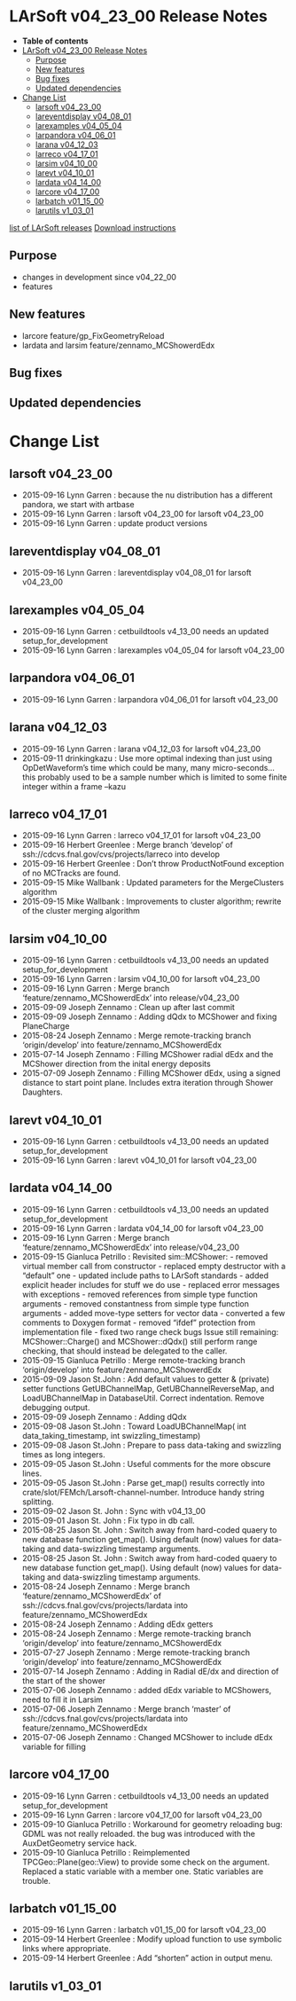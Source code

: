 LArSoft v04\_23\_00 Release Notes
======================================================================

-   **Table of contents**
-   [LArSoft v04\_23\_00 Release Notes](#LArSoft-v04_23_00-Release-Notes)
    -   [Purpose](#Purpose)
    -   [New features](#New-features)
    -   [Bug fixes](#Bug-fixes)
    -   [Updated dependencies](#Updated-dependencies)
-   [Change List](#Change-List)
    -   [larsoft v04\_23\_00](#larsoft-v04_23_00)
    -   [lareventdisplay v04\_08\_01](#lareventdisplay-v04_08_01)
    -   [larexamples v04\_05\_04](#larexamples-v04_05_04)
    -   [larpandora v04\_06\_01](#larpandora-v04_06_01)
    -   [larana v04\_12\_03](#larana-v04_12_03)
    -   [larreco v04\_17\_01](#larreco-v04_17_01)
    -   [larsim v04\_10\_00](#larsim-v04_10_00)
    -   [larevt v04\_10\_01](#larevt-v04_10_01)
    -   [lardata v04\_14\_00](#lardata-v04_14_00)
    -   [larcore v04\_17\_00](#larcore-v04_17_00)
    -   [larbatch v01\_15\_00](#larbatch-v01_15_00)
    -   [larutils v1\_03\_01](#larutils-v1_03_01)

[list of LArSoft releases](LArSoft_release_list)
[Download instructions](http://scisoft.fnal.gov/scisoft/bundles/larsoft/v04_23_00/larsoft-v04_23_00.html)

Purpose
--------------------

-   changes in development since v04\_22\_00
-   features

New features
------------------------------

-   larcore feature/gp\_FixGeometryReload
-   lardata and larsim feature/zennamo\_MCShowerdEdx

Bug fixes
------------------------

Updated dependencies
----------------------------------------------

Change List
============================

larsoft v04\_23\_00
------------------------------------------

-   2015-09-16 Lynn Garren : because the nu distribution has a different pandora, we start with artbase
-   2015-09-16 Lynn Garren : larsoft v04\_23\_00 for larsoft v04\_23\_00
-   2015-09-16 Lynn Garren : update product versions

lareventdisplay v04\_08\_01
----------------------------------------------------------

-   2015-09-16 Lynn Garren : lareventdisplay v04\_08\_01 for larsoft v04\_23\_00

larexamples v04\_05\_04
--------------------------------------------------

-   2015-09-16 Lynn Garren : cetbuildtools v4\_13\_00 needs an updated setup\_for\_development
-   2015-09-16 Lynn Garren : larexamples v04\_05\_04 for larsoft v04\_23\_00

larpandora v04\_06\_01
------------------------------------------------

-   2015-09-16 Lynn Garren : larpandora v04\_06\_01 for larsoft v04\_23\_00

larana v04\_12\_03
----------------------------------------

-   2015-09-16 Lynn Garren : larana v04\_12\_03 for larsoft v04\_23\_00
-   2015-09-11 drinkingkazu : Use more optimal indexing than just using OpDetWaveform’s time which could be many, many micro-seconds… this probably used to be a sample number which is limited to some finite integer within a frame –kazu

larreco v04\_17\_01
------------------------------------------

-   2015-09-16 Lynn Garren : larreco v04\_17\_01 for larsoft v04\_23\_00
-   2015-09-16 Herbert Greenlee : Merge branch ‘develop’ of ssh://cdcvs.fnal.gov/cvs/projects/larreco into develop
-   2015-09-16 Herbert Greenlee : Don’t throw ProductNotFound exception of no MCTracks are found.
-   2015-09-15 Mike Wallbank : Updated parameters for the MergeClusters algorithm
-   2015-09-15 Mike Wallbank : Improvements to cluster algorithm; rewrite of the cluster merging algorithm

larsim v04\_10\_00
----------------------------------------

-   2015-09-16 Lynn Garren : cetbuildtools v4\_13\_00 needs an updated setup\_for\_development
-   2015-09-16 Lynn Garren : larsim v04\_10\_00 for larsoft v04\_23\_00
-   2015-09-16 Lynn Garren : Merge branch ‘feature/zennamo\_MCShowerdEdx’ into release/v04\_23\_00
-   2015-09-09 Joseph Zennamo : Clean up after last commit
-   2015-09-09 Joseph Zennamo : Adding dQdx to MCShower and fixing PlaneCharge
-   2015-08-24 Joseph Zennamo : Merge remote-tracking branch ‘origin/develop’ into feature/zennamo\_MCShowerdEdx
-   2015-07-14 Joseph Zennamo : Filling MCShower radial dEdx and the MCShower direction from the inital energy deposits
-   2015-07-09 Joseph Zennamo : Filling MCShower dEdx, using a signed distance to start point plane. Includes extra iteration through Shower Daughters.

larevt v04\_10\_01
----------------------------------------

-   2015-09-16 Lynn Garren : cetbuildtools v4\_13\_00 needs an updated setup\_for\_development
-   2015-09-16 Lynn Garren : larevt v04\_10\_01 for larsoft v04\_23\_00

lardata v04\_14\_00
------------------------------------------

-   2015-09-16 Lynn Garren : cetbuildtools v4\_13\_00 needs an updated setup\_for\_development
-   2015-09-16 Lynn Garren : lardata v04\_14\_00 for larsoft v04\_23\_00
-   2015-09-16 Lynn Garren : Merge branch ‘feature/zennamo\_MCShowerdEdx’ into release/v04\_23\_00
-   2015-09-15 Gianluca Petrillo : Revisited sim::MCShower: - removed virtual member call from constructor - replaced empty destructor with a “default” one - updated include paths to LArSoft standards - added explicit header includes for stuff we do use - replaced error messages with exceptions - removed references from simple type function arguments - removed constantness from simple type function arguments - added move-type setters for vector data - converted a few comments to Doxygen format - removed “ifdef” protection from implementation file - fixed two range check bugs Issue still remaining: MCShower::Charge() and MCShower::dQdx() still perform range checking, that should instead be delegated to the caller.
-   2015-09-15 Gianluca Petrillo : Merge remote-tracking branch ‘origin/develop’ into feature/zennamo\_MCShowerdEdx
-   2015-09-09 Jason St.John : Add default values to getter & (private) setter functions GetUBChannelMap, GetUBChannelReverseMap, and LoadUBChannelMap in DatabaseUtil. Correct indentation. Remove debugging output.
-   2015-09-09 Joseph Zennamo : Adding dQdx
-   2015-09-08 Jason St.John : Toward LoadUBChannelMap( int data\_taking\_timestamp, int swizzling\_timestamp)
-   2015-09-08 Jason St.John : Prepare to pass data-taking and swizzling times as long integers.
-   2015-09-05 Jason St.John : Useful comments for the more obscure lines.
-   2015-09-05 Jason St.John : Parse get\_map() results correctly into crate/slot/FEMch/Larsoft-channel-number. Introduce handy string splitting.
-   2015-09-02 Jason St. John : Sync with v04\_13\_00
-   2015-09-01 Jason St. John : Fix typo in db call.
-   2015-08-25 Jason St. John : Switch away from hard-coded quaery to new database function get\_map(). Using default (now) values for data-taking and data-swizzling timestamp arguments.
-   2015-08-25 Jason St. John : Switch away from hard-coded quaery to new database function get\_map(). Using default (now) values for data-taking and data-swizzling timestamp arguments.
-   2015-08-24 Joseph Zennamo : Merge branch ‘feature/zennamo\_MCShowerdEdx’ of ssh://cdcvs.fnal.gov/cvs/projects/lardata into feature/zennamo\_MCShowerdEdx
-   2015-08-24 Joseph Zennamo : Adding dEdx getters
-   2015-08-24 Joseph Zennamo : Merge remote-tracking branch ‘origin/develop’ into feature/zennamo\_MCShowerdEdx
-   2015-07-27 Joseph Zennamo : Merge remote-tracking branch ‘origin/develop’ into feature/zennamo\_MCShowerdEdx
-   2015-07-14 Joseph Zennamo : Adding in Radial dE/dx and direction of the start of the shower
-   2015-07-06 Joseph Zennamo : added dEdx variable to MCShowers, need to fill it in Larsim
-   2015-07-06 Joseph Zennamo : Merge branch ‘master’ of ssh://cdcvs.fnal.gov/cvs/projects/lardata into feature/zennamo\_MCShowerdEdx
-   2015-07-06 Joseph Zennamo : Changed MCShower to include dEdx variable for filling

larcore v04\_17\_00
------------------------------------------

-   2015-09-16 Lynn Garren : cetbuildtools v4\_13\_00 needs an updated setup\_for\_development
-   2015-09-16 Lynn Garren : larcore v04\_17\_00 for larsoft v04\_23\_00
-   2015-09-10 Gianluca Petrillo : Workaround for geometry reloading bug: GDML was not really reloaded. the bug was introduced with the AuxDetGeometry service hack.
-   2015-09-10 Gianluca Petrillo : Reimplemented TPCGeo::Plane(geo::View) to provide some check on the argument. Replaced a static variable with a member one. Static variables are trouble.

larbatch v01\_15\_00
--------------------------------------------

-   2015-09-16 Lynn Garren : larbatch v01\_15\_00 for larsoft v04\_23\_00
-   2015-09-14 Herbert Greenlee : Modify upload function to use symbolic links where appropriate.
-   2015-09-14 Herbert Greenlee : Add “shorten” action in output menu.

larutils v1\_03\_01
------------------------------------------
